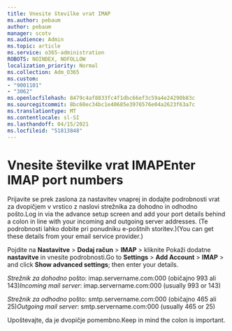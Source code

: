 ```yaml
---
title: Vnesite številke vrat IMAP
ms.author: pebaum
author: pebaum
manager: scotv
ms.audience: Admin
ms.topic: article
ms.service: o365-administration
ROBOTS: NOINDEX, NOFOLLOW
localization_priority: Normal
ms.collection: Adm_O365
ms.custom:
- "9001101"
- "3062"
ms.openlocfilehash: 8479c4af8833fc4f1dbc66ef3c59a4e24290b83c
ms.sourcegitcommit: 8bc60ec34bc1e40685e3976576e04a2623f63a7c
ms.translationtype: MT
ms.contentlocale: sl-SI
ms.lasthandoff: 04/15/2021
ms.locfileid: "51813848"
---
```

# <a name="enter-imap-port-numbers"></a><span data-ttu-id="45520-102">Vnesite številke vrat IMAP</span><span class="sxs-lookup"><span data-stu-id="45520-102">Enter IMAP port numbers</span></span>

<span data-ttu-id="45520-103">Prijavite se prek zaslona za nastavitev vnaprej in dodajte podrobnosti vrat za dvopičjem v vrstico z naslovi strežnika za dohodno in odhodno pošto.</span><span class="sxs-lookup"><span data-stu-id="45520-103">Log in via the advance setup screen and add your port details behind a colon in line with your incoming and outgoing server addresses.</span></span> <span data-ttu-id="45520-104">(Te podrobnosti lahko dobite pri ponudniku e-poštnih storitev.)</span><span class="sxs-lookup"><span data-stu-id="45520-104">(You can get these details from your email service provider.)</span></span> 

<span data-ttu-id="45520-105">Pojdite na **Nastavitve**  >  **Dodaj račun**  >  **IMAP** > kliknite Pokaži dodatne **nastavitve** in vnesite podrobnosti.</span><span class="sxs-lookup"><span data-stu-id="45520-105">Go to **Settings** > **Add Account** > **IMAP** > and click **Show advanced settings**; then enter your details.</span></span> 

<span data-ttu-id="45520-106">*Strežnik za dohodno* pošto: imap.servername.com:000 (običajno 993 ali 143)</span><span class="sxs-lookup"><span data-stu-id="45520-106">*Incoming mail server*: imap.servername.com:000 (usually 993 or 143)</span></span> 

<span data-ttu-id="45520-107">*Strežnik za odhodno* pošto: smtp.servername.com:000 (običajno 465 ali 25)</span><span class="sxs-lookup"><span data-stu-id="45520-107">*Outgoing mail server*: smtp.servername.com:000 (usually 465 or 25)</span></span> 

<span data-ttu-id="45520-108">Upoštevajte, da je dvopičje pomembno.</span><span class="sxs-lookup"><span data-stu-id="45520-108">Keep in mind the colon is important.</span></span> 

